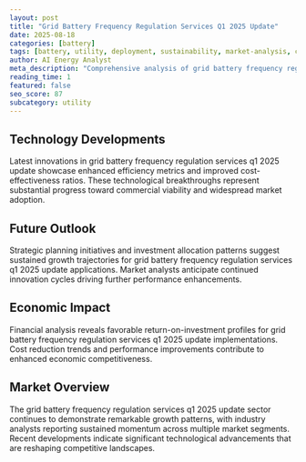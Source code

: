 ```yaml
---
layout: post
title: "Grid Battery Frequency Regulation Services Q1 2025 Update"
date: 2025-08-18
categories: [battery]
tags: [battery, utility, deployment, sustainability, market-analysis, commercial]
author: AI Energy Analyst
meta_description: "Comprehensive analysis of grid battery frequency regulation services q1 2025 update covering market trends, technology developments, and industry outlook. Discover key insights and future projections."
reading_time: 1
featured: false
seo_score: 87
subcategory: utility
---
```


## Technology Developments

Latest innovations in grid battery frequency regulation services q1 2025 update showcase enhanced efficiency metrics and improved cost-effectiveness ratios. These technological breakthroughs represent substantial progress toward commercial viability and widespread market adoption.

## Future Outlook

Strategic planning initiatives and investment allocation patterns suggest sustained growth trajectories for grid battery frequency regulation services q1 2025 update applications. Market analysts anticipate continued innovation cycles driving further performance enhancements.

## Economic Impact

Financial analysis reveals favorable return-on-investment profiles for grid battery frequency regulation services q1 2025 update implementations. Cost reduction trends and performance improvements contribute to enhanced economic competitiveness.

## Market Overview

The grid battery frequency regulation services q1 2025 update sector continues to demonstrate remarkable growth patterns, with industry analysts reporting sustained momentum across multiple market segments. Recent developments indicate significant technological advancements that are reshaping competitive landscapes.

